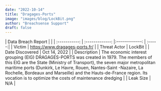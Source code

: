 ```yaml
---
date: "2022-10-14"
title: "Dragages-Ports"
image: "images/blog/LockBit.png"
author: "Breachsense Support"
draft: false
---
```


| Data Breach Report           |              | 
| :-----------: | :-------------:     |:-------------:    | :-----:|
| Victim      | https://www.dragages-ports.fr/      | 
| Threat Actor      | LockBit      | 
| Date Discovered      | Oct 14, 2022      | 
| Description      | The economic interest grouping (EIG) DRAGAGES-PORTS was created in 1979. The members of this EIG are the State (Ministry of Transport), the seven major metropolitan maritime ports (Dunkirk, Le Havre, Rouen, Nantes-Saint -Nazaire, La Rochelle, Bordeaux and Marseille) and the Hauts-de-France region. Its vocation is to optimize the costs of maintenance dredging      | 
| Leak Size      | N/A      | 

